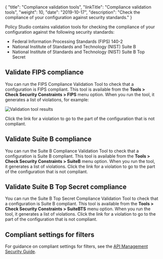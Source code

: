 {
"title": "Compliance validation tools",
"linkTitle": "Compliance validation tools",
"weight": 10,
"date": "2019-10-17",
"description": "Check the compliance of your configuration against security standards."
}

Policy Studio contains validation tools for checking the compliance of your configuration against the following security standards:

* Federal Information Processing Standards (FIPS) 140-2
* National Institute of Standards and Technology (NIST) Suite B
* National Institute of Standards and Technology (NIST) Suite B Top Secret

## Validate FIPS compliance

You can run the FIPS Compliance Validation Tool to check that a configuration is FIPS compliant. This tool is available from the **Tools > Check Security Constraints > FIPS**
menu option. When you run the tool, it generates a list of violations, for example:

![Validation tool results](/Images/docbook/images/general/validation_tool.png)

Click the link for a violation to go to the part of the configuration that is not compliant.

## Validate Suite B compliance

You can run the Suite B Compliance Validation Tool to check that a configuration is Suite B compliant. This tool is available from the **Tools > Check Security Constraints > SuiteB**
menu option. When you run the tool, it generates a list of violations. Click the link for a violation to go to the part of the configuration that is not compliant.

## Validate Suite B Top Secret compliance

You can run the Suite B Top Secret Compliance Validation Tool to check that a configuration is Suite B compliant. This tool is available from the **Tools > Check Security Constraints > SuiteBTS**
menu option. When you run the tool, it generates a list of violations. Click the link for a violation to go to the part of the configuration that is not compliant.

## Compliant settings for filters

For guidance on compliant settings for filters, see the [API Management Security Guide](/bundle/APIGateway_78_SecurityGuide_allOS_en_HTML5).
